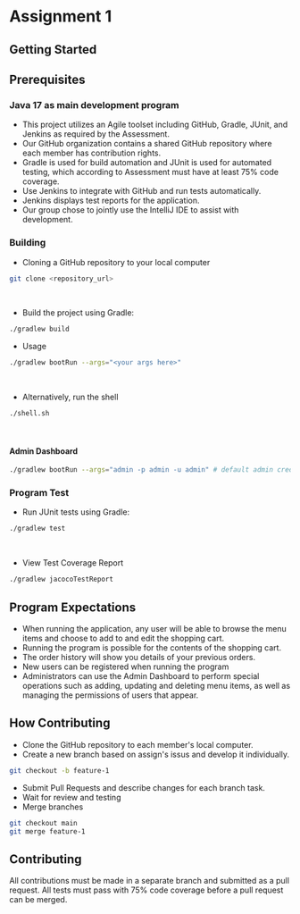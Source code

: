 # Assignment 1

## Getting Started


## Prerequisites
###  Java 17 as main development program
- This project utilizes an Agile toolset including GitHub, Gradle, JUnit, and Jenkins as required by the Assessment.
- Our GitHub organization contains a shared GitHub repository where each member has contribution rights.
- Gradle is used for build automation and JUnit is used for automated testing, which according to Assessment must have at least 75% code coverage.
- Use Jenkins to integrate with GitHub and run tests automatically.
- Jenkins displays test reports for the application.
- Our group chose to jointly use the IntelliJ IDE to assist with development.

### Building
- Cloning a GitHub repository to your local computer
```bash
git clone <repository_url>
```
<br>

- Build the project using Gradle:
```bash
./gradlew build
```

-  Usage

```bash
./gradlew bootRun --args="<your args here>"
```
<br>

- Alternatively, run the shell

```bash
./shell.sh
```

<br>

#### Admin Dashboard

```bash
./gradlew bootRun --args="admin -p admin -u admin" # default admin credentials
```


### Program Test
- Run JUnit tests using Gradle:
```bash
./gradlew test
```

<br>

- View Test Coverage Report
```bash
./gradlew jacocoTestReport
```


## Program Expectations
- When running the application, any user will be able to browse the menu items and choose to add to and edit the shopping cart.
- Running the program is possible for the contents of the shopping cart.
- The order history will show you details of your previous orders.
- New users can be registered when running the program
- Administrators can use the Admin Dashboard to perform special operations such as adding, updating and deleting menu items, as well as managing the permissions of users that appear.


## How Contributing
- Clone the GitHub repository to each member's local computer.
- Create a new branch based on assign's issus and develop it individually.
```bash
git checkout -b feature-1
```

- Submit Pull Requests and describe changes for each branch task.
- Wait for review and testing
- Merge branches
```bash
git checkout main
git merge feature-1
```

## Contributing

All contributions must be made in a separate branch and submitted as a pull request.
All tests must pass with 75% code coverage before a pull request can be merged.